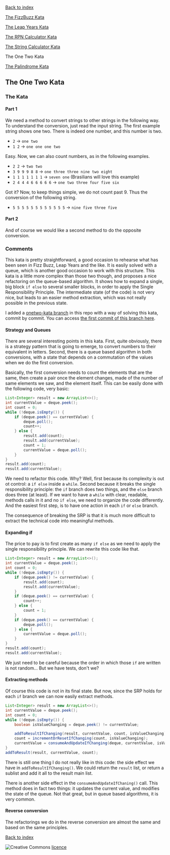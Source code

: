 [Back to index](/index.html)

[The FizzBuzz Kata](/katas/introductory/fizzbuzz-kata.html)

[The Leap Years Kata](/katas/introductory/leapyears-kata.html)

[The RPN Calculator Kata](/katas/introductory/rpncalculator-kata.html)

[The String Calculator Kata](/katas/introductory/stringcalculator-kata.html)

The One Two Kata

[The Palindrome Kata](/katas/introductory/palindrome-kata.html)


## The One Two Kata

### The Kata

#### Part 1

We need a method to convert strings to other strings in the following way. To understand the conversion, just read the input string. The first example string shows one two. There is indeed one number, and this number is two.

* ``2`` -> ``one two``
* ``1 2`` -> ``one one one two``

Easy. Now, we can also count numbers, as in the following examples.

* ``2 2`` -> ``two two``
* ``3 9 9 9 8 8`` -> ``one three three nine two eight``
* ``1 1 1 1 1 1 1`` -> ``seven one`` (Brasilians will love this example)
* ``2 4 4 4 6 6 6 6 6`` -> ``one two three four five six``

Got it? Now, to keep things simple, we do not count past 9. Thus the conversion of the following string.

* ``5 5 5 5 5 5 5 5 5 5 5 5`` -> ``nine five three five``

#### Part 2

And of course we would like a second method to do the opposite conversion.

### Comments

This kata is pretty straightforward, a good occasion to rehearse what has been seen in Fizz Buzz, Leap Years and the like. It is easily solved with a queue, which is another good occasion to work with this structure. This kata is a little more complex than those two though, and proposes a nice refactoring on the queue-based algorithm.  It shows how to expand a single, big block ``if else`` to several smaller blocks, in order to apply the Single Responsibility Principle. The intermediate state (of the code) is not very nice, but leads to an easier method extraction, which was not really possible in the previous state. 

I added a [onetwo-kata branch](https://github.com/JosePaumard/JosePaumard.github.io/tree/onetwo-kata) in this repo with a way of solving this kata, commit by commit. You can access [the first commit of this branch here](https://github.com/JosePaumard/JosePaumard.github.io/tree/492b07e64468c5df45723381dc4a80494331fc56). 

#### Strategy and Queues

There are several interesting points in this kata. First, quite obviously, there is a strategy pattern that is going to emerge, to convert numbers to their equivalent in letters. Second, there is a queue based algorithm in both conversions, with a state that depends on a commutation of the values when we do the first conversion. 

Basically, the first conversion needs to count the elements that are the same, then create a pair once the element changes, made of the number of same elements we saw, and the element itself. This can be easily done with the following code, very basic: 

```java
List<Integer> result = new ArrayList<>();
int currentValue = deque.peek();
int count = 0;
while (!deque.isEmpty()) {
    if (deque.peek() == currentValue) {
        deque.poll();
        count++;
    } else {
        result.add(count);
        result.add(currentValue);
        count = 1;
        currentValue = deque.poll();
    }
}
result.add(count);
result.add(currentValue);
```
We need to refactor this code. Why? Well, first because its complexity is out ot control: a ``if else`` inside a ``while``. Second because it breaks the single responsibility principle: the ``if`` branch does two things, and the ``else`` branch does three (at least). If we want to have a ``while`` with clear, readable, methods calls in it and no ``if else``, we need to organize the code differently. And the easiest first step, is to have one action in each ``if`` or ``else`` branch. 

The consequence of breaking the SRP is that it is much more difficult to extract the technical code into meaningful methods. 

#### Expanding if

The price to pay is to first create as many ``if else`` as we need to apply the single responsibility principle. We can rewrite this code like that. 
 
```java
List<Integer> result = new ArrayList<>();
int currentValue = deque.peek();
int count = 0;
while (!deque.isEmpty()) {
    if (deque.peek() != currentValue) {
        result.add(count);
        result.add(currentValue);
    }
    if (deque.peek() == currentValue) {
        count++;
    } else {
        count = 1;
    }
    if (deque.peek() == currentValue) {
        deque.poll();
    } else {
        currentValue = deque.poll();
    }
}
result.add(count);
result.add(currentValue);
```

We just need to be careful because the order in which those ``if`` are written is not random... But we have tests, don't we?

#### Extracting methods

Of course this code is not in its final state. But now, since the SRP holds for each ``if`` branch we can now easily extract methods. 

```java
List<Integer> result = new ArrayList<>();
int currentValue = deque.peek();
int count = 0;
while (!deque.isEmpty()) {
    boolean isValueChanging = deque.peek() != currentValue;

    addToResultIfChanging(result, currentValue, count, isValueChanging);
    count = incrementOrResetIfChanging(count, isValueChanging);
    currentValue = consumeAndUpdateIfChanging(deque, currentValue, isValueChanging);
}
addToResult(result, currentValue, count);
```

There is still one thing I do not really like in this code: the side effect we have in ``addToResultIfChanging()``. We could return the ``result`` list, or return a sublist and add it all to the result main list. 

There is another side effect in the ``consumeAndUpdateIfChaning()`` call. This method does in fact two things: it updates the current value, and modifies the state of the queue. Not that great, but in queue based algorithms, it is very common. 

#### Reverse conversion

The refactorings we do in the reverse conversion are almost the same and based on the same principles.  

[Back to index](/index.html)

![Creative Commons](https://i.creativecommons.org/l/by-nc-sa/4.0/88x31.png) [licence](http://creativecommons.org/licenses/by-nc-sa/4.0/)